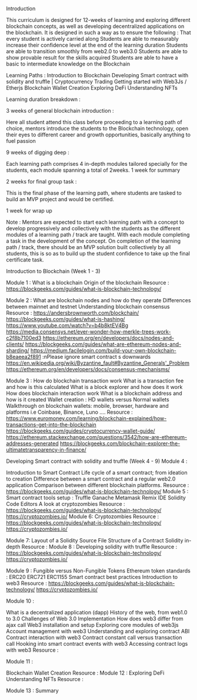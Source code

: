 

Introduction

This curriculum is designed for 12-weeks of learning and exploring different blockchain concepts, as well as developing decentralized applications on the blockchain. It is designed in such a way as to ensure the following :
That every student is actively carried along 
Students are able to measurably increase their confidence level at the end of the learning duration
Students are able to transition smoothly from web2.0 to web3.0
Students are able to show provable result for the skills acquired
Students are able to have a basic to intermediate knowledge on the Blockchain

Learning Paths :
Introduction to Blockchain
Developing Smart contract with solidity and truffle | Cryptocurrency Trading
Getting started with Web3Js / Etherjs
Blockchain Wallet Creation
Exploring DeFi
Understanding NFTs

Learning duration breakdown :

3 weeks of general blockchain introduction : 

Here all student attend this class before proceeding to a learning path of choice, mentors introduce the students to the Blockchain technology, open their eyes to different career and growth opportunities, basically anything to fuel passion

9 weeks of digging deep : 

Each learning path comprises 4 in-depth modules tailored specially for the students, each module spanning a total of 2weeks.
1 week for summary

2 weeks for final group task :

This is the final phase of the learning path, where students are tasked to build an MVP project and would be certified.

1 week for wrap up

Note : 
Mentors are expected to start each learning path with a concept to develop progressively and collectively  with the students as the different modules of a learning path / track are taught. With each module completing a task in the development of the concept. On completion of the learning path / track, there should be an MVP solution built collectively by all students, this is so as to build up the student confidence to take up the final certificate task.



Introduction to Blockchain (Week 1 - 3)


Module 1 :
What is a blockchain
Origin of the blockchain
Resource : https://blockgeeks.com/guides/what-is-blockchain-technology/

Module 2 :
What are blockchain nodes and how do they operate
Differences between mainnet and testnet
Understanding blockchain consensus
Resource :
https://andersbrownworth.com/blockchain/
https://blockgeeks.com/guides/what-is-hashing/
https://www.youtube.com/watch?v=b4b8ktEV4Bg
https://media.consensys.net/ever-wonder-how-merkle-trees-work-c2f8b7100ed3
https://ethereum.org/en/developers/docs/nodes-and-clients/
https://blockgeeks.com/guides/what-are-ethereum-nodes-and-sharding/
https://medium.facilelogin.com/build-your-own-blockchain-b8eaeea2f891 :nPlease ignore smart contract s downwards
https://en.wikipedia.org/wiki/Byzantine_fault#Byzantine_Generals'_Problem
https://ethereum.org/en/developers/docs/consensus-mechanisms/


Module 3 :
How do blockchain transaction work
What is a transaction fee and how is this calculated
What is a block explorer and how does it work
How does blockchain interaction work
What is a blockchain address and how is it created
Wallet creation : HD wallets versus Normal wallets
Walkthrough on blockchain wallets: mobile, browser, hardware and platforms i.e Coinbase, Binance, Luno ….
Resource : 
https://www.euromoney.com/learning/blockchain-explained/how-transactions-get-into-the-blockchain
https://blockgeeks.com/guides/cryptocurrency-wallet-guide/
https://ethereum.stackexchange.com/questions/3542/how-are-ethereum-addresses-generated
https://blockgeeks.com/blockchain-explorer-the-ultimatetransparency-in-finance/

 

Developing Smart contract with solidity and truffle (Week 4 - 9)
Module 4 :

Introduction to Smart Contract
Life cycle of a smart contract; from ideation to creation
Difference between a smart contract and a regular web2.0 application
Comparison between different blockchain platforms.
Resource : https://blockgeeks.com/guides/what-is-blockchain-technology/
Module 5 :
Smart contract tools setup : 
Truffle
Ganache
Metamask
Remix  IDE
Solidity
Code Editors
A look at cryptozombies
Resource : 
https://blockgeeks.com/guides/what-is-blockchain-technology/
https://cryptozombies.io/
Module 6:
Cryptozombies
Resource : 
https://blockgeeks.com/guides/what-is-blockchain-technology/
https://cryptozombies.io/

Module 7:
Layout of a Solidity Source File
Structure of a Contract
Solidity in-depth
Resource : 
Module 8 :
Developing solidity with truffle
Resource : 
https://blockgeeks.com/guides/what-is-blockchain-technology/
https://cryptozombies.io/

Module 9 :
Fungible versus Non-Fungible Tokens
Ethereum token standards : 
ERC20
ERC721
ERC1155
Smart contract best practices
Introduction to web3
Resource : 
https://blockgeeks.com/guides/what-is-blockchain-technology/
https://cryptozombies.io/

Module 10 :

What is a decentralized application (dapp)
History of the web, from web1.0 to 3.0
Challenges of Web 3.0 Implementation
How does web3 differ from ajax call
Web3 installation and setup
Exploring core modules of web3js
Account management with web3
Understanding and exploring contract ABI
Contract interaction with web3
Contract constant call versus transaction call
Hooking into smart contract events with web3
Accessing contract logs with web3
Resource : 

Module 11 :

Blockchain Wallet Creation
Resource : 
Module 12 :
Exploring DeFi
Understanding NFTs
Resource : 

Module 13 :
Summary

